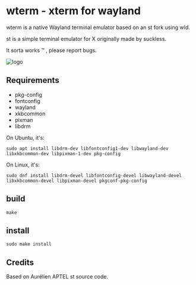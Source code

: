 # wterm - xterm for wayland


wterm is a native Wayland terminal emulator based on an st fork using wld.

st is a simple terminal emulator for X originally made by suckless.

It sorta works ™ , please report bugs. 

![logo](contrib/logo/wterm.png "ebin logo")

## Requirements

* pkg-config
* fontconfig
* wayland
* xkbcommon
* pixman
* libdrm

On Ubuntu, it's:

    sudo apt install libdrm-dev libfontconfig1-dev libwayland-dev libxkbcommon-dev libpixman-1-dev pkg-config

On Linux, it's:

    sudo dnf install libdrm-devel libfontconfig-devel libwayland-devel libxkbcommon-devel libpixman-devel pkgconf-pkg-config

## build

    make

## install

    sudo make install

## Credits

Based on Aurélien APTEL <aurelien dot aptel at gmail dot com> st source code.
